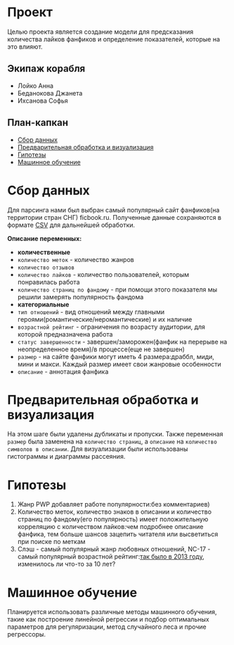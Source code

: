 # Проект
Целью проекта является создание модели для предсказания количества лайков фанфиков и определение показателей, которые на это влияют. 
## Экипаж корабля
- Лойко Анна
- Беданокова Джанета
- Ихсанова Софья
## План-капкан
- [Сбор данных](#Сбор_данных)
- [Предварительная обработка и визуализация](#Предварительная_обработка_и_визуализация)
- [Гипотезы](#Гипотезы)
- [Машинное обучение](#Машинное_обучение)
# Сбор данных
Для парсинга нами был выбран самый популярный сайт фанфиков(на территории стран СНГ) ficbook.ru. 
Полученные данные сохраняются в формате [CSV](ficbook/ficbook.csv) для дальнейшей обработки.
 
**Описание переменных:**
- **количественные**
- `количество меток` - количество жанров
- `количество отзывов`
- `количество лайков` - количество пользователей, которым понравилась работа
- `количество страниц по фандому` - при помощи этого показателя мы решили замерять популярность фандома
- **категориальные**
- `тип отношений` - вид отношений между главными героями(романтические/неромантические) и их наличие
- `возрастной рейтинг` - ограничения по возрасту аудитории, для которой предназначена работа
- `статус завершенности` - завершен/заморожен(фанфик на перерыве на неопределенное время)/в процессе(еще не завершен)
- `размер` - на сайте фанфики могут иметь 4 размера:драббл, миди, мини и макси. Каждый размер имеет свои жанровые особенности
- `описание` - аннотация фанфика
# Предварительная обработка и визуализация
На этом шаге были удалены дубликаты и пропуски. Также переменная `размер` была заменена на `количество страниц`, а  `описание` на `количество символов в описании`. 
Для визуализации были использованы гистограммы и диаграммы рассеяния.
# Гипотезы
1. Жанр PWP добавляет работе популярности:без комментариев)
2. Количество меток, количество знаков в описании и количество страниц по фандому(его популярность) имеет положительную корреляцию с количеством лайков:чем подробнее описание фанфика, тем больше шансов зацепить читателя или высветиться при поиске по меткам
3. Слэш - самый популярный жанр любовных отношений, NC-17 - самый популярный возрастной рейтинг:[так было в 2013 году](https://ficbook.net/readfic/1172038), изменилось ли что-то за 10 лет?
# Машинное обучение
Планируется использовать различные методы машинного обучения, такие как построение линейной регрессии и подбор оптимальных параметров для регуляризации, метод случайного леса и прочие регрессоры.
